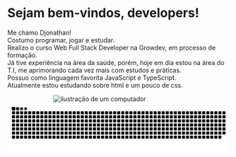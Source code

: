 <h1>Sejam bem-vindos, developers!</h1>

<p align="left">
  Me chamo Djonathan!<br>
  Costumo programar, jogar e estudar.<br>
  Realizo o curso Web Full Stack Developer na Growdev, em processo de formação.<br>
  Já tive experiência na área da saúde, porém, hoje em dia estou na área do T.I, me aprimorando cada vez mais com estudos e práticas.<br>
  Possuo como linguagem favorita JavaScript e TypeScript.<br>
  Atualmente estou estudando sobre html e um pouco de css.<br>
 </p>

<img src="https://raw.githubusercontent.com/MicaelliMedeiros/micaellimedeiros/master/image/computer-illustration.png" alt="ilustração de um computador" min-width="400px" max-width="400px" width="400px" align="right">

</div>

##

<picture>
  <source
    media="(prefers-color-scheme: dark)"
    srcset="https://raw.githubusercontent.com/platane/snk/output/github-contribution-grid-snake-dark.svg"
  />
  <source
    media="(prefers-color-scheme: light)"
    srcset="https://raw.githubusercontent.com/platane/snk/output/github-contribution-grid-snake.svg"
  />
  <img
    alt="github contribution grid snake animation"
    src="https://raw.githubusercontent.com/platane/snk/output/github-contribution-grid-snake.svg"
  />
</picture>

##




<!---
djon4thaN/djon4thaN is a ✨ special ✨ repository because its `README.md` (this file) appears on your GitHub profile.
You can click the Preview link to take a look at your changes.
--->
